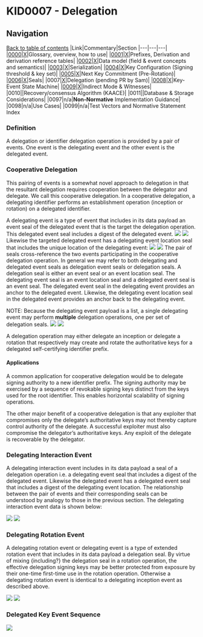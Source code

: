# KID0007 - Delegation

## Navigation

[Back to table of contents](readme.md)
|Link|Commentary|Section
|---|---|---|
|[0000](kid0000.md)|[X](kid0000Comment.md)|Glossary, overview, how to use|
|[0001](kid0001.md)|[X](kid0001Comment.md)|Prefixes, Derivation and derivation reference tables|
|[0002](kid0002.md)|[X](kid0002Comment.md)|Data model (field & event concepts and semantics)|
|[0003](kid0003.md)|[X](kid0003Comment.md)|Serialization|
|[0004](kid0004.md)|[X](kid0004Comment.md)|Key Configuration (Signing threshold & key set)|
|[0005](kid0005.md)|[X](kid0005Comment.md)|Next Key Commitment (Pre-Rotation)|
|[0006](kid0006.md)|[X](kid0006Comment.md)|Seals|
|0007|[X](kid0007Comment.md)|Delegation (pending PR by Sam)|
|[0008](kid0008.md)|[X](kid0008Comment.md)|Key-Event State Machine|
|[0009](kid0009.md)|[X](kid0009Comment.md)|Indirect Mode & Witnesses|
|0010||Recovery/consensus Algorithm (KAACE)|
|0011||Database & Storage Considerations|
|0097|n/a|**Non-Normative** Implementation Guidance|
|0098|n/a|Use Cases|
|0099|n/a|Test Vectors and Normative Statement Index

### Definition

A delegation or identifier delegation operation is provided by a pair of events. One event is the delegating event and the other event is the delegated event.

### Cooperative Delegation

This pairing of events is a somewhat novel approach to delegation in that the resultant delegation requires cooperation between the delegator and delegate. We call this cooperative delegation. In a cooperative delegation, a delegating identifier performs an establishment operation (inception or rotation) on a delegated identifier. 

A delegating event is a type of event that includes in its data payload an event seal of the delegated event that is the target the delegation operation. This delegated event seal includes a digest of the delegated event. 
![](https://i.imgur.com/Yftqeca.png)
![](https://i.imgur.com/espDwtf.png)
Likewise the targeted delegated event has a delegating event location seal that includes the unique location of the delegating event:
![](https://i.imgur.com/BBfI9VM.png)
![](https://i.imgur.com/AhTwg2j.png)
The pair of seals cross-reference the two events participating in the cooperative delegation operation. In general we may refer to both delegating and delegated event seals as delegation event seals or delegation seals. A delegation seal is either an event seal or an event location seal. The delegating event seal is an event location seal and a delegated event seal is an event seal. The delegated event seal in the delegating event provides an anchor to the delegated event. Likewise, the delegating event location seal in the delegated event provides an anchor back to the delegating event. 

NOTE: Because the delegating event payload is a list, a single delegating event may perform **multiple** delegation operations, one per set of delegation seals.
![](https://i.imgur.com/fxYxcLT.png)
![](https://i.imgur.com/oTgREVp.png)

A delegation operation may either delegate an inception or delegate a rotation that respectively may create and rotate the authoritative keys for a delegated self-certifying identifier prefix.

#### Applications
A common application for cooperative delegation would be to delegate signing authority to a new identifier prefix. The signing authority may be exercised by a sequence of revokable signing keys distinct from the keys used for the root identifier. This enables horizontal scalability of signing operations. 

The other major benefit of a cooperative delegation is that any exploiter that compromises only the delegate’s authoritative keys may not thereby capture control authority of the delegate. A successful exploiter must also compromise the delegator’s authoritative keys. Any exploit of the delegate is recoverable by the delegator.

### Delegating Interaction Event

A delegating interaction event includes in its data payload a seal of a delegation operation i.e. a delegating event seal that includes a digest of the delegated event. Likewise the delegated event has a delegated event seal that includes a digest of the delegating event location. The relationship between the pair of events and their corresponding seals can be understood by analogy to those in the previous section. The delegating interaction event data is shown below:

![](https://i.imgur.com/VenTORr.png)
![](https://i.imgur.com/NJbbn6l.png)

### Delegating Rotation Event

A delegating rotation event or delegating event is a type of extended rotation event that includes in its data payload a delegation seal. By virtue of mixing {including?} the delegation seal in a rotation operation, the effective delegation signing keys may be better protected from exposure by their one-time first-time use in the rotation operation. Otherwise a delegating rotation event is identical to a delegating inception event as described above.

![](https://i.imgur.com/jYms6VM.png)
![](https://i.imgur.com/DRlth4v.png)

### Delegated Key Event Sequence

![](https://i.imgur.com/ChDeriw.png)